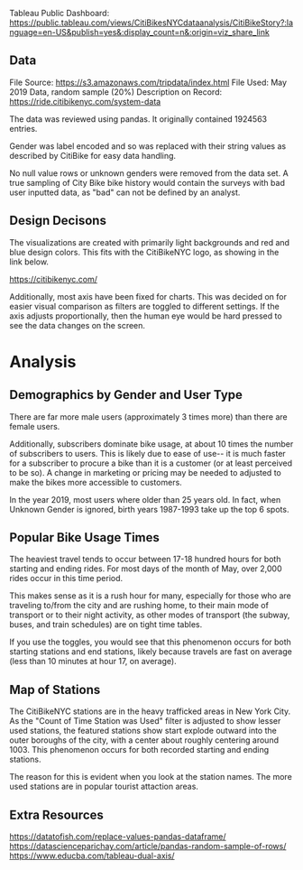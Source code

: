 Tableau Public Dashboard:  https://public.tableau.com/views/CitiBikesNYCdataanalysis/CitiBikeStory?:language=en-US&publish=yes&:display_count=n&:origin=viz_share_link


## Data ##

File Source: https://s3.amazonaws.com/tripdata/index.html
File Used: May 2019 Data, random sample (20%)
Description on Record: https://ride.citibikenyc.com/system-data

The data was reviewed using pandas. It originally contained 1924563 entries. 

Gender was label encoded and so was replaced with their string values as described by CitiBike for easy data handling.

No null value rows or unknown genders were removed from the data set. A true sampling of City Bike bike history would contain the surveys with bad user inputted data, as "bad" can not be defined by an analyst.


## Design Decisons ##
The visualizations are created with primarily light backgrounds and red and blue design colors. This fits with the CitiBikeNYC logo, as showing in the link below.

https://citibikenyc.com/

Additionally, most axis have been fixed for charts. This was decided on for easier visual comparison as filters are toggled to different settings. If the axis adjusts proportionally, then the human eye would be hard pressed to see the data changes on the screen. 

# Analysis #

## Demographics by Gender and User Type ##
There are far more male users (approximately 3 times more) than there are female users. 

Additionally, subscribers dominate bike usage, at about 10 times the number of subscribers to users. This is likely due to ease of use-- it is much faster for a subscriber to procure a bike than it is a customer (or at least perceived to be so). A change in marketing or pricing may be needed to adjusted to make the bikes more accessible to customers. 

In the year 2019, most users where older than 25 years old. In fact, when Unknown Gender is ignored, birth years 1987-1993 take up the top 6 spots.

## Popular Bike Usage Times ##
The heaviest travel tends to occur between 17-18 hundred hours for both starting and ending rides. For most days of the month of May, over 2,000 rides occur in this time period.

This makes sense as it is a rush hour for many, especially for those who are traveling to/from the city and are rushing home, to their main mode of transport or to their night activity, as other modes of transport (the subway, buses, and train schedules) are on tight time tables.

If you use the toggles, you would see that this phenomenon occurs for both starting stations and end stations, likely because travels are fast on average (less than 10 minutes at hour 17, on average).

## Map of Stations ##
The CitiBikeNYC stations are in the heavy trafficked areas in New York City. As the "Count of Time Station was Used" filter is adjusted to show lesser used stations, the featured stations show start explode outward into the outer boroughs of the city, with a center about roughly centering around 1003. This phenomenon occurs for both recorded starting and ending stations.

The reason for this is evident when you look at the station names. The more used stations are in popular tourist attaction areas.



## Extra Resources ##
https://datatofish.com/replace-values-pandas-dataframe/
https://datascienceparichay.com/article/pandas-random-sample-of-rows/
https://www.educba.com/tableau-dual-axis/




